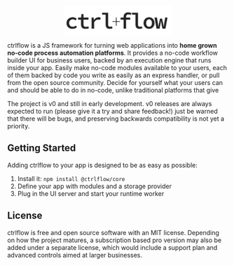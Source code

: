 <p align="center" style="margin-bottom: -5px">
  <img width="245" height="70" src="./docs/assets/Logo.PNG">
</p>

ctrlflow is a JS framework for turning web applications into **home grown no-code process automation platforms**. It provides a no-code workflow builder UI for business users, backed by an execution engine that runs inside your app. Easily make no-code modules available to your users, each of them backed by code you write as easily as an express handler, or pull from the open source community. Decide for yourself what your users can and should be able to do in no-code, unlike traditional platforms that give

The project is v0 and still in early development. v0 releases are always expected to run (please give it a try and share feedback!) just be warned that there will be bugs, and preserving backwards compatibility is not yet a priority.

## Getting Started

Adding ctrlflow to your app is designed to be as easy as possible:

1) Install it: `npm install @ctrlflow/core`
2) Define your app with modules and a storage provider
3) Plug in the UI server and start your runtime worker

## License

ctrlflow is free and open source software with an MIT license. Depending on how the project matures, a subscription based pro version may also be added under a separate license, which would include a support plan and advanced controls aimed at larger businesses.
